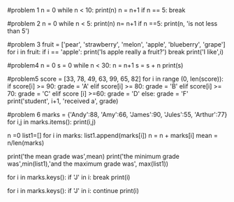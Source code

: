 #problem 1
n = 0
while n < 10:
    print(n)
    n = n+1
    if n == 5:
        break

#problem 2
n = 0
while n < 5:
    print(n)
    n= n+1
    if n ==5:
        print(n, 'is not less than 5')
        
#problem 3
fruit = ['pear', 'strawberry', 'melon', 'apple', 'blueberry', 'grape']
for i in fruit:
    if i == 'apple':
        print('Is apple really a fruit?')
        break
    print('I like',i)
    
    
#problem4
n = 0
s = 0
while n < 30:
    n = n+1
    s = s + n
print(s)


#problem5
score = [33, 78, 49, 63, 99, 65, 82]
for i in range (0, len(score)):
    if score[i] >= 90:
       grade = 'A'
    elif score[i] >= 80:
        grade = 'B'
    elif score[i] >= 70:
        grade = 'C'
    elif score [i] >=60:
        grade = 'D'
    else:
        grade = 'F'
    print('student', i+1, 'received a', grade)
    
#problem 6
marks = {'Andy':88, 'Amy':66, 'James':90, 'Jules':55, 'Arthur':77}
for i,j in marks.items():
    print(i,j)
    
n =0
list1=[]
for i in marks:
    list1.append(marks[i])
    n = n + marks[i]
mean = n/len(marks)

print('the mean grade was',mean)
print('the minimum grade was',min(list1),'and the maximum grade was', max(list1))

for i in marks.keys():
    if 'J' in i:
        break
    print(i)
    
for i in marks.keys():
    if 'J' in i:
        continue
    print(i)
